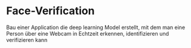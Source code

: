 # Face-Verification
Bau einer Application die deep learning Model erstellt, mit dem man eine Person über eine Webcam in Echtzeit erkennen, identifizieren und verifizieren kann
